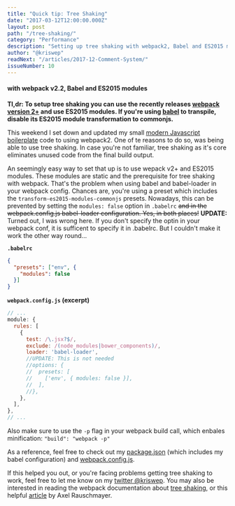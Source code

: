 ```yaml
---
title: "Quick tip: Tree Shaking"
date: "2017-03-12T12:00:00.000Z"
layout: post
path: "/tree-shaking/"
category: "Performance"
description: "Setting up tree shaking with webpack2, Babel and ES2015 modules"
author: "@kriswep"
readNext: "/articles/2017-12-Comment-System/"
issueNumber: 10
---
```


#### with webpack v2.2, Babel and ES2015 modules

**Tl,dr: To setup tree shaking you can use the recently releases [webpack version 2+](https://webpack.js.org/) and use ES2015 modules. If you're using [babel](https://babeljs.io/) to transpile, disable its ES2015 module transformation to commonjs.**

This weekend I set down and updated my small [modern Javascript boilerplate](https://github.com/kriswep/modern-modular-javascript) code to using webpack2. One of te reasons to do so, was being able to use tree shaking. In case you're not familiar, tree shaking as it's core eliminates unused code from the final build output.

An seemingly easy way to set that up is to use wepack v2+ and ES2015 modules.
These modules are static and the prerequisite for tree shaking with webpack.
That's the problem when using babel and babel-loader in your webpack config. Chances are, you're using a preset which includes the `transform-es2015-modules-commonjs` presets. Nowadays, this can be prevented by setting the `modules: false` option in `.babelrc` ~~and in the webpack.config.js babel-loader configuration. Yes, in both places!~~ **UPDATE:** Turned out, I was wrong here. If you don't specify the optin in your webpack conf, it is sufficent to specify it in .babelrc. But I couldn't make it work the other way round...

**`.babelrc`**

```JSON
{
  "presets": ["env", {
    "modules": false
  }]
}
```

**`webpack.config.js` (excerpt)**

```JavaScript
// ...
module: {
  rules: [
    {
      test: /\.jsx?$/,
      exclude: /(node_modules|bower_components)/,
      loader: 'babel-loader',
      //UPDATE: This is not needed
      //options: {
      //  presets: [
      //    ['env', { modules: false }],
      //  ],
      //},
    },
  ],
},
// ...
```

Also make sure to use the `-p` flag in your webpack build call, which enbales minification: `"build": "webpack -p"`

As a reference, feel free to check out my [package.json](https://raw.githubusercontent.com/kriswep/modern-modular-javascript/70d17eee2c6456f8639ea1db3de4bd596f5af374/package.json) (which includes my babel configuration) and [webpack.config.js](https://raw.githubusercontent.com/kriswep/modern-modular-javascript/70d17eee2c6456f8639ea1db3de4bd596f5af374/webpack.config.babel.js).

If this helped you out, or you're facing problems getting tree shaking to work,
feel free to let me know on my [twitter @kriswep](https://twitter.com/kriswep).
You may also be interested in reading the webpack documentation about [tree shaking](https://webpack.js.org/guides/tree-shaking/), or this helpful [article](http://www.2ality.com/2015/12/webpack-tree-shaking.html) by Axel Rauschmayer.
